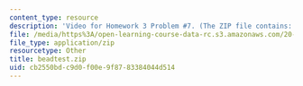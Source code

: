 ```yaml
---
content_type: resource
description: 'Video for Homework 3 Problem #7. (The ZIP file contains: beadtest.avi)'
file: /media/https%3A/open-learning-course-data-rc.s3.amazonaws.com/20-309-biological-engineering-ii-instrumentation-and-measurement-fall-2006/cb2550bdc9d0f00e9f8783384044d514_beadtest.zip
file_type: application/zip
resourcetype: Other
title: beadtest.zip
uid: cb2550bd-c9d0-f00e-9f87-83384044d514
---
```

